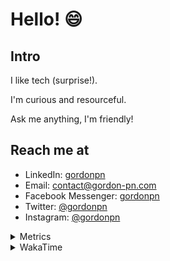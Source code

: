 # Hello! 😄

## Intro

I like tech (surprise!).

I'm curious and resourceful.

Ask me anything, I'm friendly!

## Reach me at

- LinkedIn: [gordonpn](https://www.linkedin.com/in/gordonpn/)
- Email: [contact@gordon-pn.com](mailto:contact@gordon-pn.com)
- Facebook Messenger: [gordonpn](https://www.messenger.com/t/Gordonpn)
- Twitter: [@gordonpn](https://twitter.com/Gordonpn)
- Instagram: [@gordonpn](https://www.instagram.com/gordonpn/)

<details>
  <summary>Metrics</summary>

  <img align="center" src="https://github.com/gordonpn/gordonpn/blob/master/github-metrics.svg" alt="GitHub Metrics">

</details>

<details>
  <summary>WakaTime</summary>

  <!--START_SECTION:waka-->
📊 **This Week I Spent My Time On** 

```text
💬 Programming Languages: 
Java                     4 hrs 20 mins       █████████████████████░░░░   83.73 % 
Brazil Dependency Config 29 mins             ██░░░░░░░░░░░░░░░░░░░░░░░   09.42 % 
INI                      15 mins             █░░░░░░░░░░░░░░░░░░░░░░░░   04.86 % 
Markdown                 4 mins              ░░░░░░░░░░░░░░░░░░░░░░░░░   01.54 % 
XML                      1 min               ░░░░░░░░░░░░░░░░░░░░░░░░░   00.46 % 

🔥 Editors: 
IntelliJ IDEA            5 hrs 10 mins       █████████████████████████   100.00 % 
```


 Last Updated on 27/07/2024 16:22:15 UTC
<!--END_SECTION:waka-->
</details>
